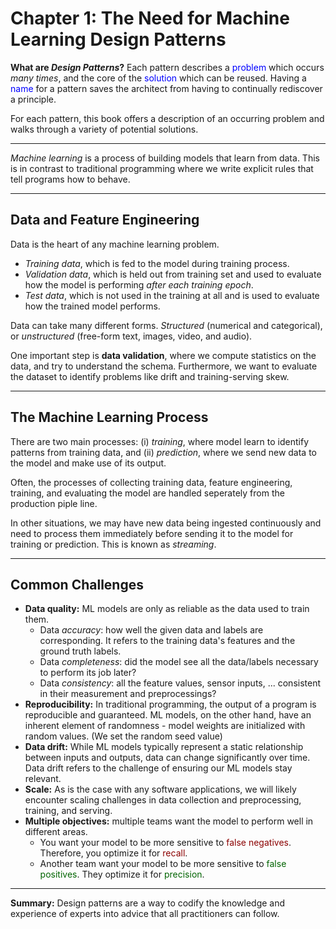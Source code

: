 # Chapter 1: The Need for Machine Learning Design Patterns

**What are _Design Patterns_?** Each pattern describes a <span style="color:blue">problem</span> which occurs _many times_, and the core of the <span style="color:blue">solution</span> which can be reused. Having a <span style="color:blue">name</span> for a pattern saves the architect from having to continually rediscover a principle.

For each pattern, this book offers a description of an occurring problem and walks through a variety of potential solutions.

---

_Machine learning_ is a process of building models that learn from data. This is in contrast to traditional programming where we write explicit rules that tell programs how to behave.

---

## Data and Feature Engineering

Data is the heart of any machine learning problem.

* _Training data_, which is fed to the model during training process.
* _Validation data_, which is held out from training set and used to evaluate how the model is performing _after each training epoch_.
* _Test data_, which is not used in the training at all and is used to evaluate how the trained model performs.

Data can take many different forms. _Structured_ (numerical and categorical), or _unstructured_ (free-form text, images, video, and audio).

One important step is **data validation**, where we compute statistics on the data, and try to understand the schema. Furthermore, we want to evaluate the dataset to identify problems like drift and training-serving skew.

---

## The Machine Learning Process

There are two main processes: (i) _training_, where model learn to identify patterns from training data, and (ii) _prediction_, where we send new data to the model and make use of its output.

Often, the processes of collecting training data, feature engineering, training, and evaluating the model are handled seperately from the production piple line.

In other situations, we may have new data being ingested continuously and need to process them immediately before sending it to the model for training or prediction. This is known as _streaming_.

---

## Common Challenges

* **Data quality:** ML models are only as reliable as the data used to train them.
  * Data _accuracy_: how well the given data and labels are corresponding. It refers to the training data's features and the ground truth labels.
  * Data _completeness_: did the model see all the data/labels necessary to perform its job later?
  * Data _consistency_: all the feature values, sensor inputs, ... consistent in their measurement and preprocessings?
* **Reproducibility:** In traditional programming, the output of a program is reproducible and guaranteed. ML models, on the other hand, have an inherent element of randomness - model weights are initialized with random values. (We set the random seed value)
* **Data drift:** While ML models typically represent a static relationship between inputs and outputs, data can change significantly over time. Data drift refers to the challenge of ensuring our ML models stay relevant.
* **Scale:** As is the case with any software applications, we will likely encounter scaling challenges in data collection and preprocessing, training, and serving.
* **Multiple objectives:** multiple teams want the model to perform well in different areas.
  * You want your model to be more sensitive to <span style="color:darkred">false negatives</span>. Therefore, you optimize it for <span style="color:darkred">recall</span>.
  * Another team want your model to be more sensitive to <span style="color:darkgreen">false positives</span>. They optimize it for <span style="color:darkgreen">precision</span>.

---

**Summary:** Design patterns are a way to codify the knowledge and experience of experts into advice that all practitioners can follow.